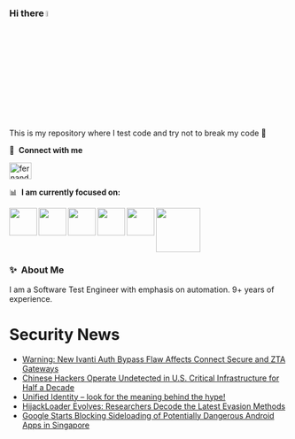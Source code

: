 ### Hi there <a href="https://www.gautamkrishnar.com/"><img src="https://media.giphy.com/media/hvRJCLFzcasrR4ia7z/giphy.gif" width="5%"></a>
This is my repository where I test code and try not to break my code :rofl:

🔗 &nbsp;**Connect with me**
<p align="left">
<a href="https://linkedin.com/in/fernandorlcruz" target="blank"><img align="center" src="https://raw.githubusercontent.com/rahuldkjain/github-profile-readme-generator/master/src/images/icons/Social/linked-in-alt.svg" alt="fernando cruz" height="30" width="40" /></a>
  
📊 &nbsp;**I am currently focused on:**

<img align="left" width='50' height='50' src="https://cdn.jsdelivr.net/gh/devicons/devicon/icons/python/python-original-wordmark.svg" />
<img align="left" width='50' height='50' src="https://cdn.jsdelivr.net/gh/devicons/devicon/icons/csharp/csharp-original.svg" />
<img align="left" width='50' height='50' src="https://cdn.jsdelivr.net/gh/devicons/devicon/icons/jenkins/jenkins-original.svg" />
<img align="left" width='50' height='50' src="https://specflow.org/wp-content/uploads/2021/05/SpecFlow-Icon.png" />
<img align="left" width='50' height='50' src="https://www.svgrepo.com/show/306098/githubactions.svg" />
<img width='80' height='80' src="https://cdn2.vectorstock.com/i/1000x1000/64/81/security-testing-concept-icon-safety-audit-key-vector-29166481.jpg" />
          
          
  
### ✨&nbsp; About Me

I am a Software Test Engineer with emphasis on automation. 9+ years of experience.

# Security News
<!-- BLOG-POST-LIST:START -->
- [Warning: New Ivanti Auth Bypass Flaw Affects Connect Secure and ZTA Gateways](https://thehackernews.com/2024/02/warning-new-ivanti-auth-bypass-flaw.html)
- [Chinese Hackers Operate Undetected in U.S. Critical Infrastructure for Half a Decade](https://thehackernews.com/2024/02/chinese-hackers-operate-undetected-in.html)
- [Unified Identity – look for the meaning behind the hype!](https://thehackernews.com/2024/02/unified-identity-look-for-meaning.html)
- [HijackLoader Evolves: Researchers Decode the Latest Evasion Methods](https://thehackernews.com/2024/02/hijackloader-evolves-researchers-decode.html)
- [Google Starts Blocking Sideloading of Potentially Dangerous Android Apps in Singapore](https://thehackernews.com/2024/02/google-starts-blocking-sideloading-of.html)
<!-- BLOG-POST-LIST:END -->
